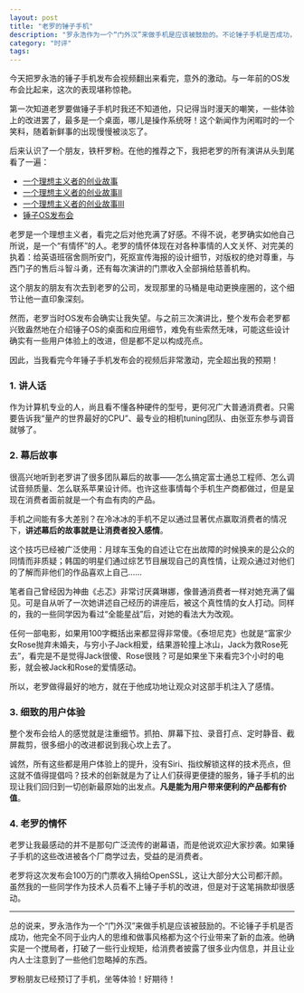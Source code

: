 ```yaml
---
layout: post
title: "老罗的锤子手机"
description: "罗永浩作为一个“门外汉”来做手机是应该被鼓励的。不论锤子手机是否成功，他完全不同于业内人的思维和做事风格都为这个行业带来了新的血液。他确实是一个搅局者，打破了一些行业规矩，给消费者披露了很多业内信息，并且让业内人士注意到了一些他们忽略掉的东西。"
category: "时评"
tags: 
---
```


今天把罗永浩的锤子手机发布会视频翻出来看完，意外的激动。与一年前的OS发布会比起来，这次的表现堪称惊艳。

第一次知道老罗要做锤子手机时我还不知道他，只记得当时漫天的嘲笑，一些体验上的改进罢了，最多是一个桌面，哪儿是操作系统呀！这个新闻作为闲暇时的一个笑料，随着新鲜事的出现慢慢被淡忘了。

后来认识了一个朋友，铁杆罗粉。在他的推荐之下，我把老罗的所有演讲从头到尾看了一遍：

- [一个理想主义者的创业故事](http://v.youku.com/v_show/id_XNDIzMTM1NjY0.html "一个理想主义者的创业故事")
- [一个理想主义者的创业故事II](http://v.youku.com/v_show/id_XNDIzMTM1NTY0.html "一个理想主义者的创业故事II")
- [一个理想主义者的创业故事III](http://v.youku.com/v_show/id_XNDE1Mzg5OTgw.html "一个理想主义者的创业故事III")
- [锤子OS发布会](http://v.youku.com/v_show/id_XNTM1ODU5MDI4.html "锤子OS发布会")

老罗是一个理想主义者，看完之后对他充满了好感。不得不说，老罗确实如他自己所说，是一个“有情怀”的人。老罗的情怀体现在对各种事情的人文关怀、对完美的执着：给英语班宿舍厕所安门，死抠宣传海报的设计细节，对版权的绝对尊重，与西门子的售后斗智斗勇，还有每次演讲的门票收入全部捐给慈善机构。

这个朋友的朋友有次去到老罗的公司，发现那里的马桶是电动更换座圈的，这个细节让他一直印象深刻。

然而，老罗当时OS发布会确实让我失望。与之前三次演讲比，整个发布会老罗都兴致盎然地在介绍锤子OS的桌面和应用细节，难免有些索然无味，可能这些设计确实有一些用户体验上的改进，但是都不足以构成亮点。

因此，当我看完今年锤子手机发布会的视频后非常激动，完全超出我的预期！


### 1. **讲人话**

作为计算机专业的人，尚且看不懂各种硬件的型号，更何况广大普通消费者。只需要告诉我“量产的世界最好的CPU”、最专业的相机tuning团队、由张亚东参与调音就够了。

### 2. **幕后故事**

很高兴地听到老罗讲了很多团队幕后的故事——怎么搞定富士通总工程师、怎么调试音频质量、怎么联系苹果设计师。也许这些事情每个手机生产商都做过，但是呈现在消费者面前就是一个有血有肉的产品。

手机之间能有多大差别？在冷冰冰的手机不足以通过显著优点赢取消费者的情况下，**讲述幕后的故事就是让消费者投入感情**。

这个技巧已经被广泛使用：月球车玉兔的自述让它在出故障的时候换来的是公众的同情而非质疑；韩国的明星们通过综艺节目展现自己的真性情，让观众通过对他们的了解而非他们的作品喜欢上自己……

笔者自己曾经因为神曲《忐忑》非常讨厌龚琳娜，像普通消费者一样对她充满了偏见。可是自从听了一次她讲述自己经历的讲座后，被这个真性情的女人打动。同样的，我的一些同学因为看过“全能星战”后，对她的看法大为改观。

任何一部电影，如果用100字概括出来都显得非常傻。《泰坦尼克》也就是“富家少女Rose抛弃未婚夫，与穷小子Jack相爱，结果游轮撞上冰山，Jack为救Rose死去”，看完是不是觉得Jack很傻、Rose很贱？可是如果坐下来看完3个小时的电影，就会被Jack和Rose的爱情感动。

所以，老罗做得最好的地方，就在于他成功地让观众对这部手机注入了感情。

### 3. **细致的用户体验**

整个发布会给人的感觉就是注重细节。抓拍、屏幕下拉、录音打点、定时静音、截屏裁剪，很多细小的改进都说到我心坎上去了。

诚然，所有这些都是用户体验上的提升，没有Siri、指纹解锁这样的技术亮点，但这就不值得提倡吗？技术的创新就是为了让人们获得更便捷的服务，锤子手机的出现让我们回归到一切创新最原始的出发点。**凡是能为用户带来便利的产品都有价值**。

### 4. **老罗的情怀**

老罗让我最感动的并不是那句广泛流传的谢幕语，而是他说欢迎大家抄袭。如果锤子手机的这些改进被各个厂商学过去，受益的是消费者。

老罗将这次发布会100万的门票收入捐给OpenSSL，这让大部分大公司都汗颜。虽然我的一些同学作为技术人员看不上锤子手机的改进，但是对于这笔捐款却很感动。

----------
   

总的说来，罗永浩作为一个“门外汉”来做手机是应该被鼓励的。不论锤子手机是否成功，他完全不同于业内人的思维和做事风格都为这个行业带来了新的血液。他确实是一个搅局者，打破了一些行业规矩，给消费者披露了很多业内信息，并且让业内人士注意到了一些他们忽略掉的东西。

罗粉朋友已经预订了手机，坐等体验！好期待！
